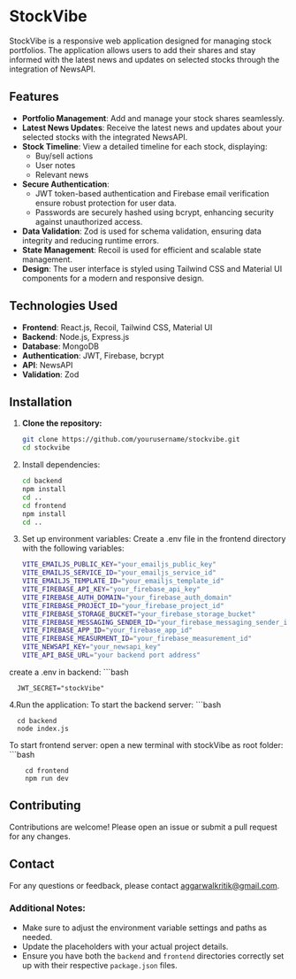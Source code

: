 # StockVibe

StockVibe is a responsive web application designed for managing stock portfolios. The application allows users to add their shares and stay informed with the latest news and updates on selected stocks through the integration of NewsAPI.

## Features

- **Portfolio Management**: Add and manage your stock shares seamlessly.
- **Latest News Updates**: Receive the latest news and updates about your selected stocks with the integrated NewsAPI.
- **Stock Timeline**: View a detailed timeline for each stock, displaying:
  - Buy/sell actions
  - User notes
  - Relevant news
- **Secure Authentication**: 
  - JWT token-based authentication and Firebase email verification ensure robust protection for user data.
  - Passwords are securely hashed using bcrypt, enhancing security against unauthorized access.
- **Data Validation**: Zod is used for schema validation, ensuring data integrity and reducing runtime errors.
- **State Management**: Recoil is used for efficient and scalable state management.
- **Design**: The user interface is styled using Tailwind CSS and Material UI components for a modern and responsive design.

## Technologies Used

- **Frontend**: React.js, Recoil, Tailwind CSS, Material UI
- **Backend**: Node.js, Express.js
- **Database**: MongoDB
- **Authentication**: JWT, Firebase, bcrypt
- **API**: NewsAPI
- **Validation**: Zod

## Installation

1. **Clone the repository:**

   ```bash
   git clone https://github.com/yourusername/stockvibe.git
   cd stockvibe
2. Install dependencies:
   ```bash
   cd backend
   npm install
   cd ..
   cd frontend
   npm install
   cd ..
3. Set up environment variables:
   Create a .env file in the frontend directory with the following variables:
     ```bash
     VITE_EMAILJS_PUBLIC_KEY="your_emailjs_public_key"
     VITE_EMAILJS_SERVICE_ID="your_emailjs_service_id"
     VITE_EMAILJS_TEMPLATE_ID="your_emailjs_template_id"
     VITE_FIREBASE_API_KEY="your_firebase_api_key"
     VITE_FIREBASE_AUTH_DOMAIN="your_firebase_auth_domain"
     VITE_FIREBASE_PROJECT_ID="your_firebase_project_id"
     VITE_FIREBASE_STORAGE_BUCKET="your_firebase_storage_bucket"
     VITE_FIREBASE_MESSAGING_SENDER_ID="your_firebase_messaging_sender_id"
     VITE_FIREBASE_APP_ID="your_firebase_app_id"
     VITE_FIREBASE_MEASURMENT_ID="your_firebase_measurement_id"
     VITE_NEWSAPI_KEY="your_newsapi_key"
     VITE_API_BASE_URL="your backend port address"
 create a .env in backend:
     ```bash
      
      JWT_SECRET="stockVibe"
4.Run the application:
  To start the backend server:
    ```bash
      
      cd backend
      node index.js
  To start frontend server:
  open a new terminal with stockVibe as root folder:
     ```bash
     
        cd frontend
        npm run dev
        
## Contributing
Contributions are welcome! Please open an issue or submit a pull request for any changes.

## Contact
For any questions or feedback, please contact aggarwalkritik@gmail.com.


### Additional Notes:
- Make sure to adjust the environment variable settings and paths as needed.
- Update the placeholders with your actual project details.
- Ensure you have both the `backend` and `frontend` directories correctly set up with their respective `package.json` files.

